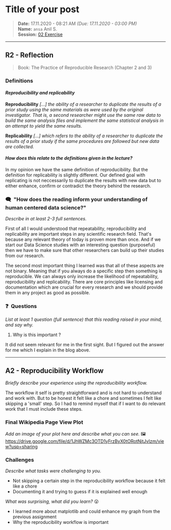 ﻿# Title of your post
> **Date:** 17.11.2020 - 08:21 AM *(Due: 17.11.2020 - 03:00 PM)*  
> **Name:** `ansa` Anil S.  
> **Session:** [02 Exercise](https://github.com/FUB-HCC/hcds-winter-2020/wiki/02_exercise)   
----

## R2 - Reflection
> Book: The Practice of Reproducible Research (Chapter 2 and 3)

### Definitions
#### _Reproducibility and replicability_

**Reproducibility**
*[...] the ability of a researcher to duplicate the results of a prior study using the same materials as were used by the original investigator. That is, a second researcher might use the same raw data to build the same analysis files and implement the same statistical analysis in an attempt to yield the same results.*

**Replicability**
*[...] which refers to the ability of a researcher to duplicate the results of a prior study if the same procedures are followed but new data are collected.*


#### _How does this relate to the definitions given in the lecture?_

In my opinion we have the same definition of reproducibility. But the definition for replicability is slightly different. Our defined goal with replicating is not neccessarily to duplicate the results with new data but to either enhance, confirm or contradict the theory behind the research.

### 🗨️&nbsp; "How does the reading inform your understanding of human centered data science?"  
_Describe in at least 2-3 full sentences._

First of all I would understood that repeatability, reproducibility and replicability are important steps in any scientific research field. That's because any relevant theory of today is proven more than once. And if we start our Data Science studies with an interesting question (purposeful) then we have to make sure that other researchers can build up their studies from our research.

The second most important thing I learned was that all of these aspects are not binary. Meaning that if you always do a specific step then something is reproducible. We can always only increase the likelihood of repeatability, reproducibility and replicability. There are core principles like licensing and documentation which are crucial for every research and we should provide them in any project as good as possible.
### ❓&nbsp; Questions
_List at least 1 question (full sentence) that this reading raised in your mind, and say why._

1. Why is this important ?

It did not seem relevant for me in the first sight. But I figured out the answer for me which I explain in the blog above.

***

## A2 - Reproducibility Workflow
_Briefly describe your experience using the reproducibility workflow._

The workflow it self is pretty straightforward and is not hard to understand and work with. But to be honest it felt like a chore and sometimes I felt like skipping a 'small' step. So I had to remind myself that if I want to do relevant work that I must include these steps.

### Final Wikipedia Page View Plot
_Add an image of your plot here and describe what you can see._ 🖼️ 
https://drive.google.com/file/d/1JhWZMc3OTD1yFrzByX0tORotNjtJvIzm/view?usp=sharing

### Challenges
_Describe what tasks were challenging to you._

- Not skipping a certain step in the reproducibility workflow because it felt like a chore
- Documenting it and trying to guess if it is explained well enough

_What was surprising, what did you learn?_ 😮 

- I learned more about matplotlib and could enhance my graph from the previous assignment
- Why the reproducibility workflow is important
